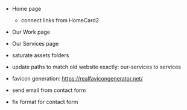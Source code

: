 - Home page
  - connect links from HomeCard2
- Our Work page
- Our Services page
- saturate assets folders

- update paths to match old website exactly: our-services to services
- favicon generation: https://realfavicongenerator.net/
- send email from contact form
- fix format for contact form